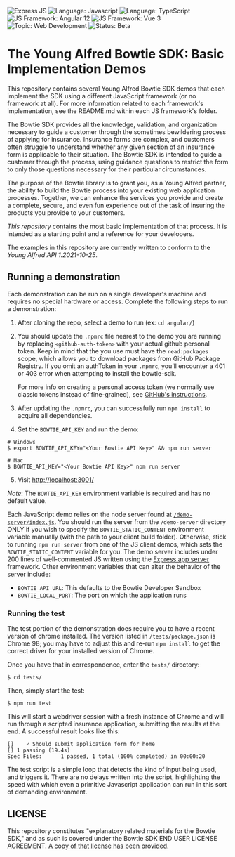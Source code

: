 ![Express JS](https://img.shields.io/badge/Express.js-000000?style=for-the-badge&logo=express&logoColor=white)
![Language: Javascript](https://img.shields.io/badge/JavaScript-323330?style=for-the-badge&logo=javascript&logoColor=F7DF1E)
![Language: TypeScript](https://img.shields.io/badge/TypeScript-007ACC?style=for-the-badge&logo=typescript&logoColor=white)
![JS Framework: Angular 12](https://img.shields.io/badge/Angular-DD0031?style=for-the-badge&logo=angular&logoColor=white)
![JS Framework: Vue 3](https://img.shields.io/badge/Vue.js-35495E?style=for-the-badge&logo=vuedotjs&logoColor=4FC08D)
![Topic: Web Development](https://img.shields.io/badge/topic-Web_Development-green.svg)
![Status: Beta](https://img.shields.io/badge/status-Beta-yellow.svg)

# The Young Alfred Bowtie SDK: Basic Implementation Demos

This repository contains several Young Alfred Bowtie SDK demos
that each implement the SDK using a different JavaScript framework
(or no framework at all). For more information related to each
framework's implementation, see the README.md within each JS framework's folder.

The Bowtie SDK provides all the knowledge, validation, and organization
necessary to guide a customer through the sometimes bewildering process
of applying for insurance. Insurance forms are complex, and customers
often struggle to understand whether any given section of an insurance
form is applicable to their situation. The Bowtie SDK is intended to
guide a customer through the process, using guidance questions to
restrict the form to only those questions necessary for their particular
circumstances.

The purpose of the Bowtie library is to grant you, as a Young Alfred
partner, the ability to build the Bowtie process into your existing web
application processes. Together, we can enhance the services you
provide and create a complete, secure, and even fun experience out of
the task of insuring the products you provide to your customers.

_This repository_ contains the most basic implementation of that
process. It is intended as a starting point and a reference for your
developers.

The examples in this repository are currently written to conform to
the _Young Alfred API 1.2021-10-25_.

## Running a demonstration

Each demonstration can be run on a single developer's machine and
requires no special hardware or access. Complete the following
steps to run a demonstration:

1. After cloning the repo, select a demo to run (ex: `cd angular/`)

2. You should update the `.npmrc` file nearest to the
   demo you are running by replacing `<github-auth-token>` with your actual
   github personal token. Keep in mind that the <github-auth-token> you use
   must have the `read:packages` scope, which allows you to download packages
   from GitHub Package Registry. If you omit an authToken in your `.npmrc`,
   you’ll encounter a 401 or 403 error when attempting to install the bowtie-sdk.

   For more info on creating a personal access token (we normally use classic
   tokens instead of fine-grained), see [GitHub's instructions](https://docs.github.com/en/authentication/keeping-your-account-and-data-secure/managing-your-personal-access-tokens#creating-a-personal-access-token-classic).

3. After updating the `.npmrc`, you can successfully run `npm install` to acquire all
   dependencies.

4. Set the `BOWTIE_API_KEY` and run the demo:

```shellsession
# Windows
$ export BOWTIE_API_KEY="<Your Bowtie API Key>" && npm run server

# Mac
$ BOWTIE_API_KEY="<Your Bowtie API Key>" npm run server
```

5. Visit [http://localhost:3001/](http://localhost:3001/)

_Note_: The `BOWTIE_API_KEY` environment variable is required and has no default value.

Each JavaScript demo relies on the node server found at [`/demo-server/index.js`](https://github.com/youngalfred/bowtie-sdk/blob/master/demo-server/index.js). You should run the server from the `/demo-server` directory ONLY if you wish to specify the `BOWTIE_STATIC_CONTENT` environment variable manually (with the path to your client build folder). Otherwise, stick to running `npm run server` from one of the JS client demos, which sets the `BOWTIE_STATIC_CONTENT` variable for you. The demo server includes under 200 lines of well-commented JS written using the [Express app server](https://expressjs.com/) framework.
Other environment variables that can alter the behavior of the server
include:

- `BOWTIE_API_URL`: This defaults to the Bowtie Developer Sandbox
- `BOWTIE_LOCAL_PORT`: The port on which the application runs

### Running the test

The test portion of the demonstration does require you to have a recent
version of chrome installed. The version listed in `/tests/package.json` is
Chrome 98; you may have to adjust this and re-run `npm install` to get
the correct driver for your installed version of Chrome.

Once you have that in correspondence, enter the `tests/` directory:

```shellsession
$ cd tests/
```

Then, simply start the test:

```shellsession
$ npm run test
```

This will start a webdriver session with a fresh instance of Chrome and
will run through a scripted insurance application, submitting the
results at the end. A successful result looks like this:

```shell
[]    ✓ Should submit application form for home
[] 1 passing (19.4s)
Spec Files:      1 passed, 1 total (100% completed) in 00:00:20
```

The test script is a simple loop that detects the kind of input being
used, and triggers it. There are no delays written into the script,
highlighting the speed with which even a primitive Javascript
application can run in this sort of demanding environment.

## LICENSE

This repository constitutes "explanatory related materials for the
Bowtie SDK," and as such is covered under the Bowtie SDK END USER
LICENSE AGREEMENT. [A copy of that license has been provided.](./LICENSE.md)
